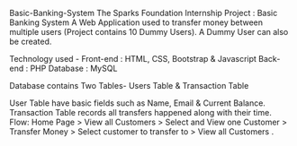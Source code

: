 Basic-Banking-System The Sparks Foundation Internship Project : Basic Banking System
A Web Application used to transfer money between multiple users (Project contains 10 Dummy Users). A Dummy User can also be created.

Technology used - Front-end : HTML, CSS, Bootstrap & Javascript Back-end : PHP Database : MySQL

Database contains Two Tables- Users Table & Transaction Table

User Table have basic fields such as Name, Email & Current Balance. 
Transaction Table records all transfers happened along with their time.
Flow: Home Page > View all Customers > Select and View one Customer > Transfer Money > Select customer to transfer to > View all Customers .
